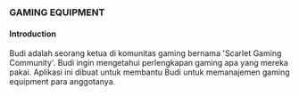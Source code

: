 ### GAMING EQUIPMENT 

#### Introduction

Budi adalah seorang ketua di komunitas gaming bernama 'Scarlet Gaming Community'. Budi ingin mengetahui perlengkapan gaming apa yang mereka pakai. Aplikasi ini dibuat untuk membantu Budi untuk memanajemen gaming equipment para anggotanya.


